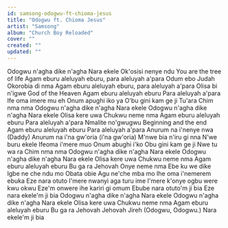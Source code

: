 ```yaml
---
id: samsong-odogwu-ft-chioma-jesus
title: "Odogwu ft. Chioma Jesus"
artist: "Samsong"
album: "Church Boy Reloaded"
cover: ""
created: ""
updated: ""
---
```


Odogwu n'agha dike n'agha Nara ekele Ok'osisi nenye ndu
You are the tree of life
 Agam eburu aleluyah eburu,
para aleluyah a'para
Odum ebo Judah
Okorobia di nma
Agam eburu aleluyah eburu,
para aleluyah a'para
Olisa bi n'igwe
God of the Heaven
Agam eburu aleluyah eburu Para aleluyah a'para
Ife oma imere mu eh
Onum apughi iko ya
O'bu gini kam ge ji
Tu'ara Chim nma nma
Odogwu n'agha dike n'agha Nara ekele Odogwu n'agha dike n'agha Nara ekele
Olisa kere uwa
Chukwu neme nma
Agam eburu aleluyah eburu Para aleluyah a'para
Nmalite no'gwugwu
Beginning and the end
Agam eburu aleluyah eburu Para aleluyah a'para
Anurum na i'nenye nwa (Daddy)
Anurum na i'na gw'oria (i'na gw'oria) M'nwe bia n'iru gi nna
N'we buru ekele
Ifeoma i'mere
muo Onum abughi i'ko Obu gini kam ge ji Nwe tu wa ra Chim nma nma
Odogwu n'agha dike n'agha Nara ekele Odogwu n'agha dike n'agha Nara ekele
 Olisa kere uwa
Chukwu neme nma
Agam eburu aleluyah eburu Bu ga ra Jehovah
Onye neme nma
Ebe ku we dike
 Igbe ne che ndu
mo Obata obie
Agu ne'che mba mo
Ihe oma i'nemerem ebuka
Eze nara otuto
I'mere nwanyi aga turu ime
I'mere k'onye ogbu were kwu okwu
Eze'm onwere ihe kariri gi omum
Ebube nara otuto'm ji bia
Eze nara ekele'm ji bia
Odogwu n'agha dike n'agha Nara ekele Odogwu n'agha dike n'agha Nara ekele Olisa kere uwa
Chukwu neme nma
Agam eburu aleluyah eburu Bu ga ra
 Jehovah Jehovah Jireh (Odogwu, Odogwu.) Nara ekele'm ji bia